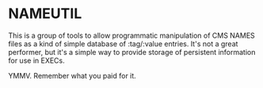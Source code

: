 # NAMEUTIL

This is a group of tools to allow programmatic manipulation of CMS NAMES files as a kind of 
simple database of :tag/:value entries. It's not a great performer, but it's a simple way to 
provide storage of persistent information for use in EXECs. 

YMMV. Remember what you paid for it.
